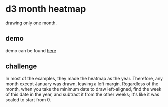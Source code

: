 # d3 month heatmap

drawing only one month.

## demo
demo can be found [here](https://yalin.github.io/d3-month-heatmap/)

## challenge
In most of the examples, they made the heatmap as the year. Therefore, any month except January was drawn, leaving a left margin. Regardless of the month, when you take the minimum date to draw left-aligned, find the week of this date in the year, and subtract it from the other weeks; It's like it was scaled to start from 0.
